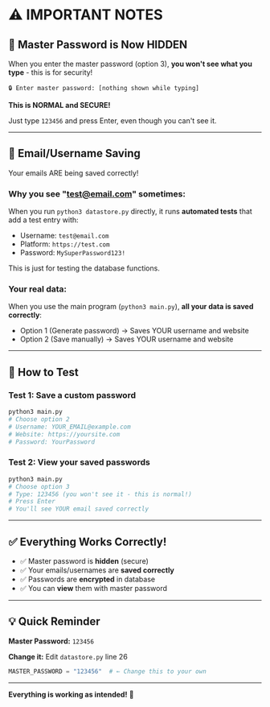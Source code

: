 # ⚠️ IMPORTANT NOTES

## 🔐 Master Password is Now HIDDEN

When you enter the master password (option 3), **you won't see what you type** - this is for security!

```
🔒 Enter master password: [nothing shown while typing]
```

**This is NORMAL and SECURE!**

Just type `123456` and press Enter, even though you can't see it.

---

## 📧 Email/Username Saving

Your emails ARE being saved correctly!

### Why you see "test@email.com" sometimes:

When you run `python3 datastore.py` directly, it runs **automated tests** that add a test entry with:
- Username: `test@email.com`
- Platform: `https://test.com`
- Password: `MySuperPassword123!`

This is just for testing the database functions.

### Your real data:

When you use the main program (`python3 main.py`), **all your data is saved correctly**:
- Option 1 (Generate password) → Saves YOUR username and website
- Option 2 (Save manually) → Saves YOUR username and website

---

## 🧪 How to Test

### Test 1: Save a custom password
```bash
python3 main.py
# Choose option 2
# Username: YOUR_EMAIL@example.com
# Website: https://yoursite.com
# Password: YourPassword
```

### Test 2: View your saved passwords
```bash
python3 main.py
# Choose option 3
# Type: 123456 (you won't see it - this is normal!)
# Press Enter
# You'll see YOUR email saved correctly
```

---

## ✅ Everything Works Correctly!

- ✅ Master password is **hidden** (secure)
- ✅ Your emails/usernames are **saved correctly**
- ✅ Passwords are **encrypted** in database
- ✅ You can **view** them with master password

---

## 💡 Quick Reminder

**Master Password:** `123456`

**Change it:** Edit `datastore.py` line 26
```python
MASTER_PASSWORD = "123456"  # ← Change this to your own
```

---

**Everything is working as intended!** 🎉
